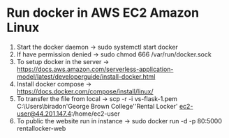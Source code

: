 # Run docker in AWS EC2 Amazon Linux
1. Start the docker daemon -> sudo systemctl start docker
2. If have permission denied -> sudo chmod 666 /var/run/docker.sock
3. To setup docker in the server -> https://docs.aws.amazon.com/serverless-application-model/latest/developerguide/install-docker.html
4. Install docker compose -> https://docs.docker.com/compose/install/linux/
5. To transfer the file from local -> scp -r  -i vs-flask-1.pem C:\Users\biradon\'George Brown College'\'Rental Locker' ec2-user@44.201.147.4:/home/ec2-user
6. To public the website run in instance -> sudo docker run -d -p 80:5000 rentallocker-web
